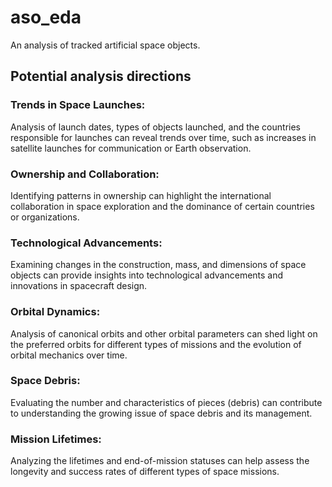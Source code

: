 # aso_eda

An analysis of tracked artificial space objects.

## Potential analysis directions

### Trends in Space Launches:

Analysis of launch dates, types of objects launched, and the countries responsible for launches can reveal trends over time, such as increases in satellite launches for communication or Earth observation.

### Ownership and Collaboration:

Identifying patterns in ownership can highlight the international collaboration in space exploration and the dominance of certain countries or organizations.

### Technological Advancements:

Examining changes in the construction, mass, and dimensions of space objects can provide insights into technological advancements and innovations in spacecraft design.

### Orbital Dynamics:

Analysis of canonical orbits and other orbital parameters can shed light on the preferred orbits for different types of missions and the evolution of orbital mechanics over time.

### Space Debris:

Evaluating the number and characteristics of pieces (debris) can contribute to understanding the growing issue of space debris and its management.

### Mission Lifetimes:

Analyzing the lifetimes and end-of-mission statuses can help assess the longevity and success rates of different types of space missions.
